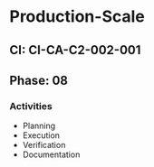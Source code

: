 # Production-Scale

## CI: CI-CA-C2-002-001
## Phase: 08

### Activities
- Planning
- Execution
- Verification
- Documentation
